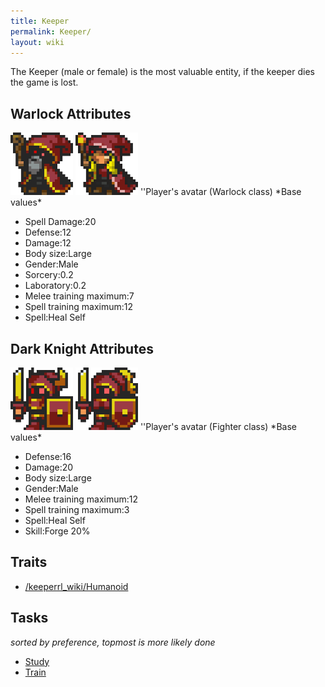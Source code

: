 ```yaml
---
title: Keeper
permalink: Keeper/
layout: wiki
---
```


The Keeper (male or female) is the most valuable entity, if the keeper
dies the game is lost.

Warlock Attributes
------------------

<img src="Keeper_west.png" title="fig:Keeper_west.png" alt="Keeper_west.png" width="100" />
<img src="Keeper_female_west.png" title="fig:Keeper_female_west.png" alt="Keeper_female_west.png" width="100" />
''Player's avatar (Warlock class) *Base values*

-   Spell Damage:20
-   Defense:12
-   Damage:12
-   Body size:Large
-   Gender:Male
-   Sorcery:0.2
-   Laboratory:0.2
-   Melee training maximum:7
-   Spell training maximum:12
-   Spell:Heal Self

Dark Knight Attributes
----------------------

<img src="Keeper_knight_west.png" title="fig:Keeper_knight_west.png" alt="Keeper_knight_west.png" width="100" />
<img src="Keeper_knight_female_west.png" title="fig:Keeper_knight_female_west.png" alt="Keeper_knight_female_west.png" width="100" />
''Player's avatar (Fighter class) *Base values*

-   Defense:16
-   Damage:20
-   Body size:Large
-   Gender:Male
-   Melee training maximum:12
-   Spell training maximum:3
-   Spell:Heal Self
-   Skill:Forge 20%

Traits
------

-   [/keeperrl_wiki/Humanoid](/keeperrl_wiki/Humanoid "wikilink")

Tasks
-----

*sorted by preference, topmost is more likely done*

-   [Study](/keeperrl_wiki/Library "wikilink")
-   [Train](/keeperrl_wiki/Training_Room "wikilink")

